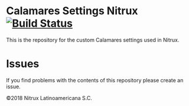 # Calamares Settings Nitrux [![Build Status](https://github.com/Nitrux/calamares-settings-nitrux.git?branch=master)](https://github.com/Nitrux/calamares-settings-nitrux.git)

This is the repository for the custom Calamares settings used in Nitrux.

# Issues
If you find problems with the contents of this repository please create an issue.

©2018 Nitrux Latinoamericana S.C.
